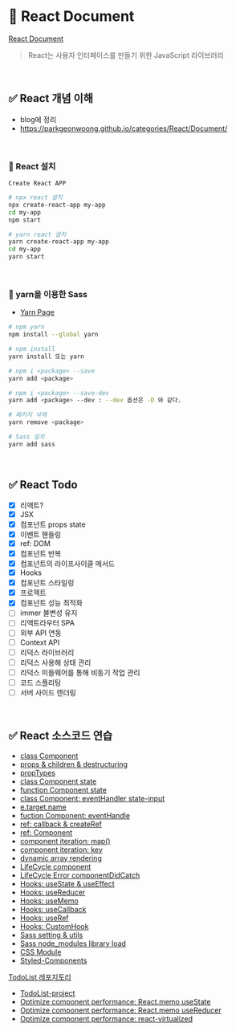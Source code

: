 # 📌 React Document

[React Document](https://ko.reactjs.org/)

> React는 사용자 인터페이스를 만들기 위한 JavaScript 라이브러리

<br>

## ✅ React 개념 이해

- blog에 정리
- https://parkgeonwoong.github.io/categories/React/Document/

<br>

### 🔸 React 설치

`Create React APP`

```bash
# npx react 설치
npx create-react-app my-app
cd my-app
npm start

# yarn react 설치
yarn create-react-app my-app
cd my-app
yarn start
```

<br>

### 🔸 yarn을 이용한 Sass

- [Yarn Page](https://classic.yarnpkg.com/en/docs/install/#windows-stable)

```bash
# npm yarn
npm install --global yarn

# npm install
yarn install 또는 yarn

# npm i <package> --save
yarn add <package>

# npm i <package> --save-dev
yarn add <package> --dev : --dev 옵션은 -D 와 같다.

# 패키지 삭제
yarn remove <package>

# Sass 설치
yarn add sass

```

<br>

## ✅ React Todo

- [x] 리액트?
- [x] JSX
- [x] 컴포넌트 props state
- [x] 이벤트 핸들링
- [x] ref: DOM
- [x] 컴포넌트 반복
- [x] 컴포넌트의 라이프사이클 메서드
- [x] Hooks
- [x] 컴포넌트 스타일링
- [x] 프로젝트
- [x] 컴포넌트 성능 최적화
- [ ] immer 불변성 유지
- [ ] 리액트라우터 SPA
- [ ] 외부 API 연동
- [ ] Context API
- [ ] 리덕스 라이브러리
- [ ] 리덕스 사용해 상태 관리
- [ ] 리덕스 미들웨어를 통해 비동기 작업 관리
- [ ] 코드 스플리팅
- [ ] 서버 사이드 렌더링

<br>

## ✅ React 소스코드 연습

- [class Component](https://github.com/parkgeonwoong/document-react/commit/2aad81d0814b5552b01bb4e0d3b6ad7760c078a0)
- [props & children & destructuring](https://github.com/parkgeonwoong/document-react/commit/df5cbf2be48621ad6673e25dedebf54dda239341)
- [propTypes](https://github.com/parkgeonwoong/document-react/commit/cc1c8c206ed97137e6e5f27b7aef0d2987414331)
- [class Component state](https://github.com/parkgeonwoong/document-react/commit/0409cbb5d2c2cfd0332ee4a977cf639b30d44f59)
- [function Component state](https://github.com/parkgeonwoong/document-react/commit/4dd5b3b1680239765e0375de066bc4a429300fc6)
- [class Component: eventHandler state-input](https://github.com/parkgeonwoong/document-react/commit/c30ab066538456c7ae7d8f1b6e3abcbf1e3eb6d5)
- [e.target.name](https://github.com/parkgeonwoong/document-react/commits/main)
- [fuction Component: eventHandle](https://github.com/parkgeonwoong/document-react/commit/7d4bf39fb3c2a0bcba67944e8c08bdc9552d3cc0)
- [ref: callback & createRef](https://github.com/parkgeonwoong/document-react/commit/a88417427f16583c4055ea0cb1d3120c555fda73)
- [ref: Component](https://github.com/parkgeonwoong/document-react/commit/41ac7a3b21d5dc9789aedf654f3b6419c6ef0a76)
- [component iteration: map()](https://github.com/parkgeonwoong/document-react/commit/584fbd813ca2ead1e1effd355f309d59af1ae500)
- [component iteration: key](https://github.com/parkgeonwoong/document-react/commit/d4fc1203aa607aa92e20515c6bf69530cc28ce93)
- [dynamic array rendering](https://github.com/parkgeonwoong/document-react/commit/3b2143a5f0759edcb7d703774f9985f4d635e17b)
- [LifeCycle component](https://github.com/parkgeonwoong/document-react/commit/86b328e6ee05f169a3caf35bc0fbf811b5427081)
- [LifeCycle Error componentDidCatch](https://github.com/parkgeonwoong/document-react/commit/ce0216196591be47d0dc0c23b5cdb49b449356f6)
- [Hooks: useState & useEffect](https://github.com/parkgeonwoong/document-react/commit/2e8bf933379637059a5e1ff25867f6f1b433007d)
- [Hooks: useReducer](https://github.com/parkgeonwoong/document-react/commit/9b3a86fb4ec6f2b59a33891b70ed561598d64421)
- [Hooks: useMemo](https://github.com/parkgeonwoong/document-react/commit/ee83e264e1e44f43f3b44fea2ed51a526081ef1a)
- [Hooks: useCallback](https://github.com/parkgeonwoong/document-react/commit/1f9948c10894e0f85fbb6ea3a2a8352486175af6)
- [Hooks: useRef](https://github.com/parkgeonwoong/document-react/commit/6a4ebd1c079b30fd28fe8193b7db9629194b2ac1)
- [Hooks: CustomHook](https://github.com/parkgeonwoong/document-react/commit/a6449ee5957e2ba8c8fd75736ae33d396e99aa45)
- [Sass setting & utils](https://github.com/parkgeonwoong/document-react/commit/5e43086841d63ca99f7d3a6a6904c79b6b430d7c)
- [Sass node_modules library load](https://github.com/parkgeonwoong/document-react/commit/aadd7050a2b091aa2d9af76d6e4373565fbc58d2)
- [CSS Module](https://github.com/parkgeonwoong/document-react/commit/5db6a8c79eb656093c703fc4018b329125091ac9)
- [Styled-Components](https://github.com/parkgeonwoong/document-react/commit/72c369d9961961d6c1b7eb46fd73ec17ad265d13)

[TodoList 레포지토리](https://github.com/parkgeonwoong/todo-react)

- [TodoList-project](https://github.com/parkgeonwoong/todo-react/commit/a618a37b2fd51b4665e3567dc56298810502fedc)
- [Optimize component performance: React.memo useState](https://github.com/parkgeonwoong/todo-react/commit/eab555c47ab59a6050e19ccb048ee60c08a307d3)
- [Optimize component performance: React.memo useReducer](https://github.com/parkgeonwoong/todo-react/commit/52ffb3d13f050d6379ce224dbbda543d027ac960)
- [Optimize component performance: react-virtualized](https://github.com/parkgeonwoong/todo-react/commit/708e22ed59960b771d74fba2957d5be185bca22a)
